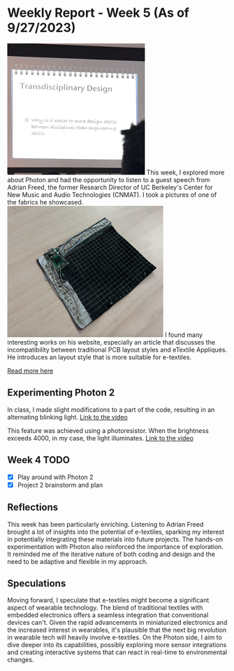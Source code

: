 # Weekly Report - Week 5 (As of 9/27/2023)
<img src="../weekly-reports/images/w5_adrian freed1.png" alt="w5_adrian freed1" height="300">
This week, I explored more about Photon and had the opportunity to listen to a guest speech from Adrian Freed, the former Research Director of UC Berkeley's Center for New Music and Audio Technologies (CNMAT). 
I took a pictures of one of the fabrics he showcased.
<img src="../weekly-reports/images/w5_adrian freed2.png" alt="w5_adrian freed2" height="300">
I found many interesting works on his website, especially an article that discusses the incompatibility between traditional PCB layout styles and eTextile Appliqués. He introduces an layout style that is more suitable for e-textiles. 

[Read more here](http://www.adrianfreed.com/content/circuit-layout-design-patterns-etextiles-appliqu%C3%A9s-conductive-fabric)

## Experimenting Photon 2 
In class, I made slight modifications to a part of the code, resulting in an alternating blinking light. [Link to the video](#)

This feature was achieved using a photoresistor. When the brightness exceeds 4000, in my case, the light illuminates. [Link to the video](#)

## Week 4 TODO
- [x] Play around with Photon 2
- [x] Project 2 brainstorm and plan
## Reflections
This week has been particularly enriching. Listening to Adrian Freed brought a lot of insights into the potential of e-textiles, sparking my interest in potentially integrating these materials into future projects. The hands-on experimentation with Photon also reinforced the importance of exploration. It reminded me of the iterative nature of both coding and design and the need to be adaptive and flexible in my approach.

## Speculations
Moving forward, I speculate that e-textiles might become a significant aspect of wearable technology. The blend of traditional textiles with embedded electronics offers a seamless integration that conventional devices can't. Given the rapid advancements in miniaturized electronics and the increased interest in wearables, it's plausible that the next big revolution in wearable tech will heavily involve e-textiles. On the Photon side, I aim to dive deeper into its capabilities, possibly exploring more sensor integrations and creating interactive systems that can react in real-time to environmental changes.


